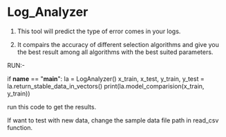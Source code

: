 # Log_Analyzer
1) This tool will predict the type of error comes in your logs.

2) It compairs the accuracy of different selection algorithms and
   give  you the best result among all algorithms with the best suited parameters.

RUN:-

if __name__ == "__main__":
    la = LogAnalyzer()
    x_train, x_test, y_train, y_test = la.return_stable_data_in_vectors()
    print(la.model_comparision(x_train, y_train))

run this code to get the results.

If want to test with new data, change the sample data file path in read_csv function.